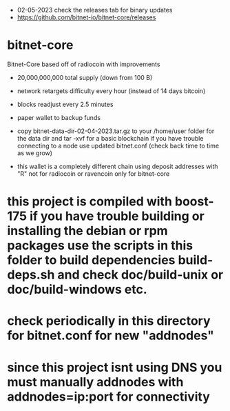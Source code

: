 * 02-05-2023 check the releases tab for binary updates
* https://github.com/bitnet-io/bitnet-core/releases

# bitnet-core
Bitnet-Core based off of radiocoin with improvements
* 20,000,000,000 total supply (down from 100 B)
* network retargets difficulty every hour (instead of 14 days bitcoin)
* blocks readjust every 2.5 minutes
* paper wallet to backup funds

* copy bitnet-data-dir-02-04-2023.tar.gz to your /home/user folder for the data dir and tar -xvf for a basic blockchain if you have trouble connecting to a node use updated bitnet.conf (check back time to time as we grow)

* this wallet is a completely different chain using deposit addresses with "R" not for radiocoin or ravencoin only for bitnet-core

# this project is compiled with boost-175 if you have trouble building or installing the debian or rpm packages use the scripts in this folder to build dependencies build-deps.sh and check doc/build-unix or doc/build-windows etc.
# check periodically in this directory for bitnet.conf for new "addnodes"
# since this project isnt using DNS you must manually addnodes with addnodes=ip:port for connectivity
